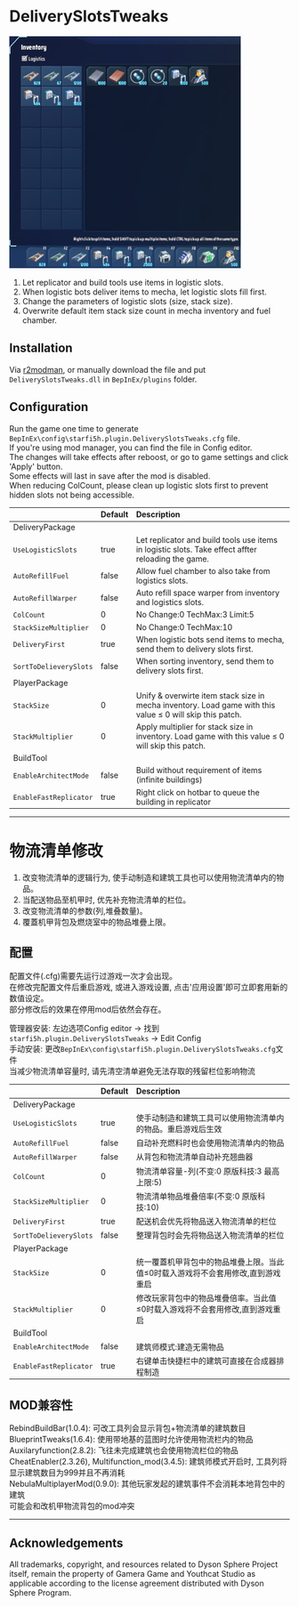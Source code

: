 # DeliverySlotsTweaks

![demo](https://raw.githubusercontent.com/starfi5h/DSP_Mod/dev/DeliverySlotsTweaks/img/demo1.jpg)

1. Let replicator and build tools use items in logistic slots.
2. When logistic bots deliver items to mecha, let logistic slots fill first.   
3. Change the parameters of logistic slots (size, stack size).  
4. Overwrite default item stack size count in mecha inventory and fuel chamber.  

## Installation
Via [r2modman](https://dsp.thunderstore.io/package/ebkr/r2modman/), or manually download the file and put `DeliverySlotsTweaks.dll` in `BepInEx/plugins` folder.

## Configuration

Run the game one time to generate `BepInEx\config\starfi5h.plugin.DeliverySlotsTweaks.cfg` file.  
If you're using mod manager, you can find the file in Config editor.  
The changes will take effects after reboost, or go to game settings and click 'Apply' button.  
Some effects will last in save after the mod is disabled.  
When reducing ColCount, please clean up logistic slots first to prevent hidden slots not being accessible.  

| | Default | Description |
| :----- | :------ | :---------- |
| DeliveryPackage | | |
| `UseLogisticSlots`     | true | Let replicator and build tools use items in logistic slots. Take effect affter reloading the game. |
| `AutoRefillFuel`       | false | Allow fuel chamber to also take from logistics slots. |
| `AutoRefillWarper`     | false | Auto refill space warper from inventory and logistics slots. |
| `ColCount`             | 0    | No Change:0 TechMax:3 Limit:5 |
| `StackSizeMultiplier`  | 0    | No Change:0 TechMax:10 |
| `DeliveryFirst`        | true | When logistic bots send items to mecha, send them to delivery slots first. |
| `SortToDelieverySlots` | false | When sorting inventory, send them to delivery slots first. |
| PlayerPackage | | |
| `StackSize`            | 0    | Unify & overwirte item stack size in mecha inventory. Load game with this value ≤ 0 will skip this patch. |
| `StackMultiplier`      | 0    | Apply multiplier for stack size in inventory. Load game with this value ≤ 0 will skip this patch. |
| BuildTool | | |
| `EnableArchitectMode`  | false | Build without requirement of items (infinite buildings) |
| `EnableFastReplicator` | true | Right click on hotbar to queue the building in replicator |

----

# 物流清单修改

1. 改变物流清单的逻辑行为, 使手动制造和建筑工具也可以使用物流清单内的物品。  
2. 当配送物品至机甲时, 优先补充物流清单的栏位。  
3. 改变物流清单的参数(列,堆叠数量)。  
4. 覆蓋机甲背包及燃烧室中的物品堆疊上限。  

## 配置   
配置文件(.cfg)需要先运行过游戏一次才会出现。  
在修改完配置文件后重启游戏, 或进入游戏设置, 点击'应用设置'即可立即套用新的数值设定。  
部分修改后的效果在停用mod后依然会存在。   

管理器安装: 左边选项Config editor -> 找到`starfi5h.plugin.DeliverySlotsTweaks` -> Edit Config  
手动安装: 更改`BepInEx\config\starfi5h.plugin.DeliverySlotsTweaks.cfg`文件  
当减少物流清单容量时, 请先清空清单避免无法存取的残留栏位影响物流  

| | Default | Description |
| :----- | :------ | :---------- |
| DeliveryPackage | | |
| `UseLogisticSlots`     | true | 使手动制造和建筑工具可以使用物流清单内的物品。重启游戏后生效 |
| `AutoRefillFuel`       | false | 自动补充燃料时也会使用物流清单内的物品 |
| `AutoRefillWarper`     | false | 从背包和物流清单自动补充翘曲器 |
| `ColCount`             | 0    | 物流清单容量-列(不变:0 原版科技:3 最高上限:5) |
| `StackSizeMultiplier`  | 0    | 物流清单物品堆叠倍率(不变:0 原版科技:10) |
| `DeliveryFirst`        | true | 配送机会优先将物品送入物流清单的栏位 |
| `SortToDelieverySlots` | false | 整理背包时会先将物品送入物流清单的栏位 |
| PlayerPackage | | |
| `StackSize`            | 0    | 统一覆蓋机甲背包中的物品堆疊上限。当此值≤0时载入游戏将不会套用修改,直到游戏重启 |
| `StackMultiplier`      | 0    | 修改玩家背包中的物品堆疊倍率。当此值≤0时载入游戏将不会套用修改,直到游戏重启 |
| BuildTool | | |
| `EnableArchitectMode`  | false | 建筑师模式:建造无需物品 |
| `EnableFastReplicator` | true | 右键单击快捷栏中的建筑可直接在合成器排程制造 |

## MOD兼容性
RebindBuildBar(1.0.4): 可改工具列会显示背包+物流清单的建筑数目  
BlueprintTweaks(1.6.4): 使用带地基的蓝图时允许使用物流栏内的物品  
Auxilaryfunction(2.8.2): 飞往未完成建筑也会使用物流栏位的物品  
CheatEnabler(2.3.26), Multifunction_mod(3.4.5): 建筑师模式开启时, 工具列将显示建筑数目为999并且不再消耗  
NebulaMultiplayerMod(0.9.0): 其他玩家发起的建筑事件不会消耗本地背包中的建筑  
可能会和改机甲物流背包的mod冲突  

----

## Acknowledgements
All trademarks, copyright, and resources related to Dyson Sphere Project itself, remain the property of Gamera Game and Youthcat Studio as applicable according to the license agreement distributed with Dyson Sphere Program.  